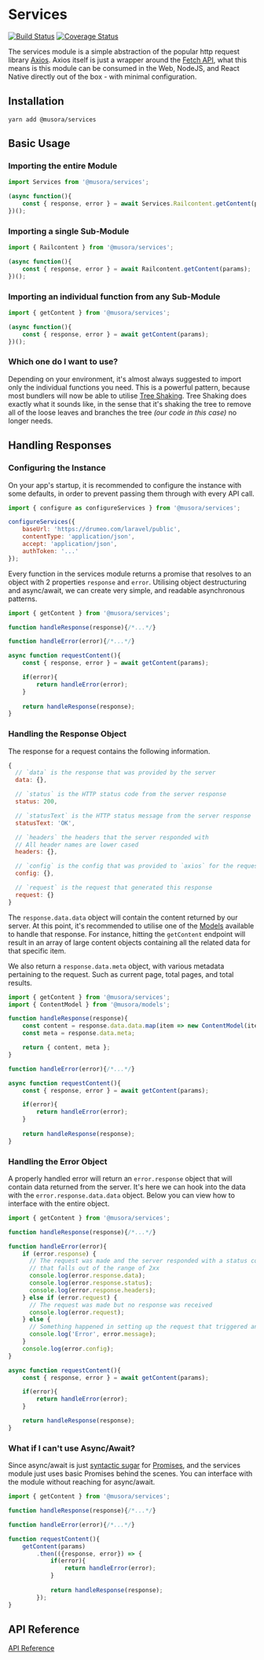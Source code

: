 # Services

[![Build Status](https://travis-ci.com/railroadmedia/js-services.png?branch=master)](https://travis-ci.com/railroadmedia/js-services)
[![Coverage Status](https://coveralls.io/repos/github/railroadmedia/js-services/badge.svg?branch=master)](https://coveralls.io/github/railroadmedia/js-services?branch=master)

The services module is a simple abstraction of the popular http request library [Axios](https://github.com/axios/axios).
Axios itself is just a wrapper around the [Fetch API](https://developer.mozilla.org/en-US/docs/Web/API/Fetch_API/Using_Fetch),
what this means is this module can be consumed in the Web, NodeJS, and React Native directly out of the box -  with
minimal configuration.

## Installation

`yarn add @musora/services`

## Basic Usage

### Importing the entire Module
```javascript
import Services from '@musora/services';

(async function(){
    const { response, error } = await Services.Railcontent.getContent(params);
})();
```

### Importing a single Sub-Module
```javascript
import { Railcontent } from '@musora/services';

(async function(){
    const { response, error } = await Railcontent.getContent(params);
})();
```

### Importing an individual function from any Sub-Module
```javascript
import { getContent } from '@musora/services';

(async function(){
    const { response, error } = await getContent(params);
})();
```

### Which one do I want to use?

Depending on your environment, it's almost always suggested to import only the individual functions you need. This is
a powerful pattern, because most bundlers will now be able to utilise [Tree Shaking](https://developers.google.com/web/fundamentals/performance/optimizing-javascript/tree-shaking).
Tree Shaking does exactly what it sounds like, in the sense that it's shaking the tree to remove all of the loose leaves
and branches the tree _(our code in this case)_ no longer needs.

## Handling Responses

### Configuring the Instance

On your app's startup, it is recommended to configure the instance with some defaults, in order to prevent passing
them through with every API call.

```javascript
import { configure as configureServices } from '@musora/services';

configureServices({
    baseUrl: 'https://drumeo.com/laravel/public',
    contentType: 'application/json',
    accept: 'application/json',
    authToken: '...' 
});
```

Every function in the services module returns a promise that resolves to an object with 2 properties `response` and
`error`. Utilising object destructuring and async/await, we can create very simple, and readable asynchronous patterns.

```javascript
import { getContent } from '@musora/services';

function handleResponse(response){/*...*/}

function handleError(error){/*...*/}

async function requestContent(){
    const { response, error } = await getContent(params);

    if(error){
        return handleError(error);
    } 
        
    return handleResponse(response);
}
```

### Handling the Response Object

The response for a request contains the following information.

```javascript
{
  // `data` is the response that was provided by the server
  data: {},

  // `status` is the HTTP status code from the server response
  status: 200,

  // `statusText` is the HTTP status message from the server response
  statusText: 'OK',

  // `headers` the headers that the server responded with
  // All header names are lower cased
  headers: {},

  // `config` is the config that was provided to `axios` for the request
  config: {},

  // `request` is the request that generated this response
  request: {}
}
```

The `response.data.data` object will contain the content returned by our server. At this point, it's recommended to 
utilise one of the [Models](/models) available to handle that response. For instance, hitting the `getContent` 
endpoint will result in an array of large content objects containing all the related data for that specific item.

We also return a `response.data.meta` object, with various metadata pertaining to the request. Such as current page, 
total pages, and total results.

```javascript
import { getContent } from '@musora/services';
import { ContentModel } from '@musora/models';

function handleResponse(response){
    const content = response.data.data.map(item => new ContentModel(item));
    const meta = response.data.meta;

    return { content, meta };
}

function handleError(error){/*...*/}

async function requestContent(){
    const { response, error } = await getContent(params);

    if(error){
        return handleError(error);
    }
        
    return handleResponse(response);
}
```

### Handling the Error Object

A properly handled error will return an `error.response` object that will contain data returned from the server.
It's here we can hook into the data with the `error.response.data.data` object. Below you can view how to interface
with the entire object.

```javascript
import { getContent } from '@musora/services';

function handleResponse(response){/*...*/}

function handleError(error){
    if (error.response) {
      // The request was made and the server responded with a status code
      // that falls out of the range of 2xx
      console.log(error.response.data);
      console.log(error.response.status);
      console.log(error.response.headers);
    } else if (error.request) {
      // The request was made but no response was received
      console.log(error.request);
    } else {
      // Something happened in setting up the request that triggered an Error
      console.log('Error', error.message);
    }
    console.log(error.config);
}

async function requestContent(){
    const { response, error } = await getContent(params);

    if(error){
        return handleError(error);
    }

    return handleResponse(response);
}
```

### What if I can't use Async/Await?

Since async/await is just [syntactic sugar](https://en.wikipedia.org/wiki/Syntactic_sugar) for 
[Promises](https://developer.mozilla.org/en-US/docs/Web/JavaScript/Reference/Global_Objects/Promise), and
the services module just uses basic Promises behind the scenes. You can interface with the module without 
reaching for async/await.

```javascript
import { getContent } from '@musora/services';

function handleResponse(response){/*...*/}

function handleError(error){/*...*/}

function requestContent(){
    getContent(params)
        .then(({response, error}) => {
            if(error){
                return handleError(error);
            } 
                
            return handleResponse(response);
        });
}
```

## API Reference

[API Reference](https://github.com/railroadmedia/js-services/tree/master/docs)
